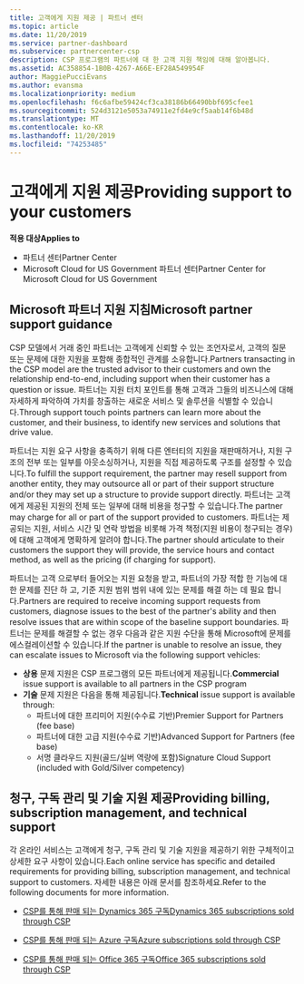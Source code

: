 ```yaml
---
title: 고객에게 지원 제공 | 파트너 센터
ms.topic: article
ms.date: 11/20/2019
ms.service: partner-dashboard
ms.subservice: partnercenter-csp
description: CSP 프로그램의 파트너에 대 한 고객 지원 책임에 대해 알아봅니다.
ms.assetid: AC358854-1B0B-4267-A66E-EF28A549954F
author: MaggiePucciEvans
ms.author: evansma
ms.localizationpriority: medium
ms.openlocfilehash: f6c6afbe59424cf3ca38186b66490bbf695cfee1
ms.sourcegitcommit: 524d3121e5053a74911e2fd4e9cf5aab14f6b48d
ms.translationtype: MT
ms.contentlocale: ko-KR
ms.lasthandoff: 11/20/2019
ms.locfileid: "74253485"
---
```

# <a name="providing-support-to-your-customers"></a><span data-ttu-id="fff12-103">고객에게 지원 제공</span><span class="sxs-lookup"><span data-stu-id="fff12-103">Providing support to your customers</span></span>

<span data-ttu-id="fff12-104">**적용 대상**</span><span class="sxs-lookup"><span data-stu-id="fff12-104">**Applies to**</span></span>

-  <span data-ttu-id="fff12-105">파트너 센터</span><span class="sxs-lookup"><span data-stu-id="fff12-105">Partner Center</span></span>
-  <span data-ttu-id="fff12-106">Microsoft Cloud for US Government 파트너 센터</span><span class="sxs-lookup"><span data-stu-id="fff12-106">Partner Center for Microsoft Cloud for US Government</span></span>


## <a name="microsoft-partner-support-guidance"></a><span data-ttu-id="fff12-107">Microsoft 파트너 지원 지침</span><span class="sxs-lookup"><span data-stu-id="fff12-107">Microsoft partner support guidance</span></span>

<span data-ttu-id="fff12-108">CSP 모델에서 거래 중인 파트너는 고객에게 신뢰할 수 있는 조언자로서, 고객의 질문 또는 문제에 대한 지원을 포함해 종합적인 관계를 소유합니다.</span><span class="sxs-lookup"><span data-stu-id="fff12-108">Partners transacting in the CSP model are the trusted advisor to their customers and own the relationship end-to-end, including support when their customer has a question or issue.</span></span> <span data-ttu-id="fff12-109">파트너는 지원 터치 포인트를 통해 고객과 그들의 비즈니스에 대해 자세하게 파악하여 가치를 창출하는 새로운 서비스 및 솔루션을 식별할 수 있습니다.</span><span class="sxs-lookup"><span data-stu-id="fff12-109">Through support touch points partners can learn more about the customer, and their business, to identify new services and solutions that drive value.</span></span>

<span data-ttu-id="fff12-110">파트너는 지원 요구 사항을 충족하기 위해 다른 엔터티의 지원을 재판매하거나, 지원 구조의 전부 또는 일부를 아웃소싱하거나, 지원을 직접 제공하도록 구조를 설정할 수 있습니다.</span><span class="sxs-lookup"><span data-stu-id="fff12-110">To fulfill the support requirement, the partner may resell support from another entity, they may outsource all or part of their support structure and/or they may set up a structure to provide support directly.</span></span>  <span data-ttu-id="fff12-111">파트너는 고객에게 제공된 지원의 전체 또는 일부에 대해 비용을 청구할 수 있습니다.</span><span class="sxs-lookup"><span data-stu-id="fff12-111">The partner may charge for all or part of the support provided to customers.</span></span> <span data-ttu-id="fff12-112">파트너는 제공되는 지원, 서비스 시간 및 연락 방법을 비롯해 가격 책정(지원 비용이 청구되는 경우)에 대해 고객에게 명확하게 알려야 합니다.</span><span class="sxs-lookup"><span data-stu-id="fff12-112">The partner should articulate to their customers the support they will provide, the service hours and contact method, as well as the pricing (if charging for support).</span></span> 

<span data-ttu-id="fff12-113">파트너는 고객 으로부터 들어오는 지원 요청을 받고, 파트너의 가장 적합 한 기능에 대 한 문제를 진단 하 고, 기준 지원 범위 범위 내에 있는 문제를 해결 하는 데 필요 합니다.</span><span class="sxs-lookup"><span data-stu-id="fff12-113">Partners are required to receive incoming support requests from customers, diagnose issues to the best of the partner's ability and then resolve issues that are within scope of the baseline support boundaries.</span></span> <span data-ttu-id="fff12-114">파트너는 문제를 해결할 수 없는 경우 다음과 같은 지원 수단을 통해 Microsoft에 문제를 에스컬레이션할 수 있습니다.</span><span class="sxs-lookup"><span data-stu-id="fff12-114">If the partner is unable to resolve an issue, they can escalate issues to Microsoft via the following support vehicles:</span></span>

- <span data-ttu-id="fff12-115">**상용** 문제 지원은 CSP 프로그램의 모든 파트너에게 제공됩니다.</span><span class="sxs-lookup"><span data-stu-id="fff12-115">**Commercial** issue support is available to all partners in the CSP program</span></span>
-   <span data-ttu-id="fff12-116">**기술** 문제 지원은 다음을 통해 제공됩니다.</span><span class="sxs-lookup"><span data-stu-id="fff12-116">**Technical** issue support is available through:</span></span>
    -   <span data-ttu-id="fff12-117">파트너에 대한 프리미어 지원(수수료 기반)</span><span class="sxs-lookup"><span data-stu-id="fff12-117">Premier Support for Partners (fee base)</span></span>
    -   <span data-ttu-id="fff12-118">파트너에 대한 고급 지원(수수료 기반)</span><span class="sxs-lookup"><span data-stu-id="fff12-118">Advanced Support for Partners (fee base)</span></span>
    -   <span data-ttu-id="fff12-119">서명 클라우드 지원(골드/실버 역량에 포함)</span><span class="sxs-lookup"><span data-stu-id="fff12-119">Signature Cloud Support (included with Gold/Silver competency)</span></span>

## <a name="providing-billing-subscription-management-and-technical-support"></a><span data-ttu-id="fff12-120">청구, 구독 관리 및 기술 지원 제공</span><span class="sxs-lookup"><span data-stu-id="fff12-120">Providing billing, subscription management, and technical support</span></span> 

<span data-ttu-id="fff12-121">각 온라인 서비스는 고객에게 청구, 구독 관리 및 기술 지원을 제공하기 위한 구체적이고 상세한 요구 사항이 있습니다.</span><span class="sxs-lookup"><span data-stu-id="fff12-121">Each online service has specific and detailed requirements for providing billing, subscription management, and technical support to customers.</span></span> <span data-ttu-id="fff12-122">자세한 내용은 아래 문서를 참조하세요.</span><span class="sxs-lookup"><span data-stu-id="fff12-122">Refer to the following documents for more information.</span></span>

-   [<span data-ttu-id="fff12-123">CSP를 통해 판매 되는 Dynamics 365 구독</span><span class="sxs-lookup"><span data-stu-id="fff12-123">Dynamics 365 subscriptions sold through CSP</span></span>](https://www.microsoftpartnercommunity.com/t5/CSP/Microsoft-Partner-Support-Guidance/m-p/5262#M30)

-   [<span data-ttu-id="fff12-124">CSP를 통해 판매 되는 Azure 구독</span><span class="sxs-lookup"><span data-stu-id="fff12-124">Azure subscriptions sold through CSP</span></span>](https://www.microsoftpartnercommunity.com/t5/CSP/Microsoft-Partner-Support-Guidance/m-p/5263#M31)

-   [<span data-ttu-id="fff12-125">CSP를 통해 판매 되는 Office 365 구독</span><span class="sxs-lookup"><span data-stu-id="fff12-125">Office 365 subscriptions sold through CSP</span></span>](https://www.microsoftpartnercommunity.com/t5/CSP/Microsoft-Partner-Support-Guidance/m-p/5264#M32)



 

 



